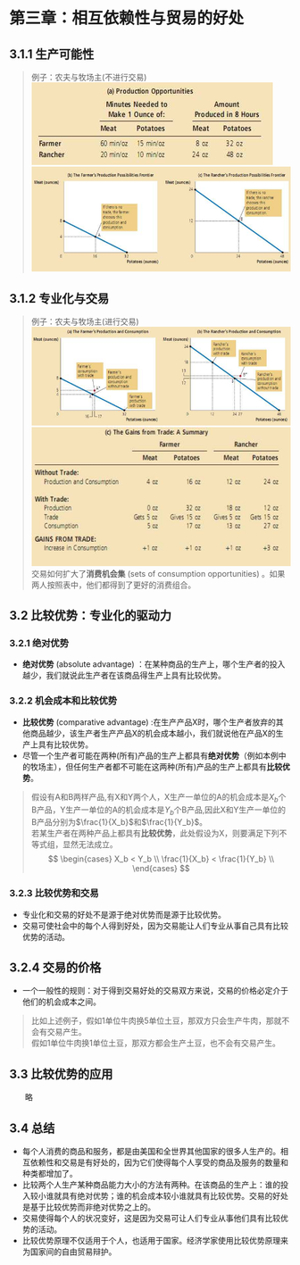 # 第三章：相互依赖性与贸易的好处 #

## 3.1.1 生产可能性 ##

>例子：农夫与牧场主(不进行交易)  
![png](./pic/4.png "Production")  
![png](./pic/5.png "Production")  

## 3.1.2 专业化与交易 ##

>例子：农夫与牧场主(进行交易)  
![png](./pic/6.png "Production")  
![png](./pic/7.png "Production")  
交易如何扩大了**消费机会集** (sets of consumption opportunities) 。如果两人按照表中，他们都得到了更好的消费组合。  

## 3.2 比较优势：专业化的驱动力 ##

### 3.2.1 绝对优势 ###

* **绝对优势** (absolute advantage) ：在某种商品的生产上，哪个生产者的投入越少，我们就说此生产者在该商品得生产上具有比较优势。

### 3.2.2 机会成本和比较优势 ###

* **比较优势** (comparative advantage) :在生产产品X时，哪个生产者放弃的其他商品越少，该生产者生产产品X的机会成本越小，我们就说他在产品X的生产上具有比较优势。  
* 尽管一个生产者可能在两种(所有)产品的生产上都具有**绝对优势**（例如本例中的牧场主），但任何生产者都不可能在这两种(所有)产品的生产上都具有**比较优势**。
>假设有A和B两样产品,有X和Y两个人，X生产一单位的A的机会成本是$X_b$个B产品，Y生产一单位的A的机会成本是$Y_b$个B产品,因此X和Y生产一单位的B产品分别为$\frac{1}{X_b}$和$\frac{1}{Y_b}$。  
若某生产者在两种产品上都具有**比较优势**，此处假设为X，则要满足下列不等式组，显然无法成立。
>$$
>\begin{cases}
>X_b < Y_b \\
>\frac{1}{X_b} < \frac{1}{Y_b} \\
>\end{cases}
>$$

### 3.2.3 比较优势和交易 ###
* 专业化和交易的好处不是源于绝对优势而是源于比较优势。
* 交易可使社会中的每个人得到好处，因为交易能让人们专业从事自己具有比较优势的活动。

## 3.2.4 交易的价格 ##
* 一个一般性的规则：对于得到交易好处的交易双方来说，交易的价格必定介于他们的机会成本之间。
>比如上述例子，假如1单位牛肉换5单位土豆，那双方只会生产牛肉，那就不会有交易产生。  
>假如1单位牛肉换1单位土豆，那双方都会生产土豆，也不会有交易产生。  

## 3.3 比较优势的应用 ##
&emsp;&emsp;略

## 3.4 总结 ##
* 每个人消费的商品和服务，都是由美国和全世界其他国家的很多人生产的。相互依赖性和交易是有好处的，因为它们使得每个人享受的商品及服务的数量和种类都增加了。  
* 比较两个人生产某种商品能力大小的方法有两种。在该商品的生产上：谁的投入较小谁就具有绝对优势；谁的机会成本较小谁就具有比较优势。交易的好处是基于比较优势而非绝对优势之上的。  
* 交易使得每个人的状况变好，这是因为交易可让人们专业从事他们具有比较优势的活动。  
* 比较优势原理不仅适用于个人，也适用于国家。经济学家使用比较优势原理来为国家间的自由贸易辩护。  


